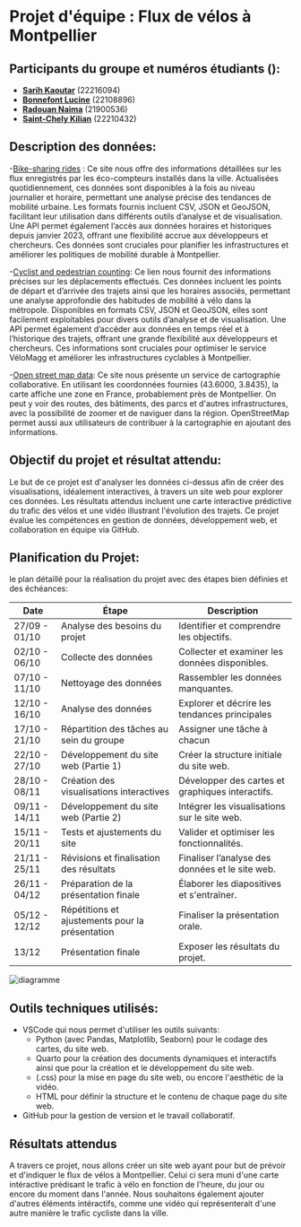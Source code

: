 # Projet d'équipe : Flux de vélos à Montpellier
 

## Participants du groupe et numéros étudiants ():

- **[Sarih Kaoutar](https://github.com/ksarih)** (22216094)
- **[Bonnefont Lucine](https://github.com/LucineBonnefont)** (22108896)
- **[Radouan Naima](https://github.com/naimaradouan)** (21900536)
- **[Saint-Chely Kilian](https://github.com/KilianStC)** (22210432)

## Description des données:
-[Bike-sharing rides](https://data.montpellier3m.fr/dataset/courses-des-velos-velomagg-de-montpellier-mediterranee-metropole) :
Ce site nous offre des informations détaillées sur les flux enregistrés par les éco-compteurs installés dans la ville. Actualisées quotidiennement, ces données sont disponibles à la fois au niveau journalier et horaire, permettant une analyse précise des tendances de mobilité urbaine. Les formats fournis incluent CSV, JSON et GeoJSON, facilitant leur utilisation dans différents outils d’analyse et de visualisation. Une API permet également l’accès aux données horaires et historiques depuis janvier 2023, offrant une flexibilité accrue aux développeurs et chercheurs. Ces données sont cruciales pour planifier les infrastructures et améliorer les politiques de mobilité durable à Montpellier.  


-[Cyclist and pedestrian counting](https://data.montpellier3m.fr/dataset/comptages-velo-et-pieton-issus-des-compteurs-de-velo):
Ce lien nous fournit des informations précises sur les déplacements effectués. Ces données incluent les points de départ et d’arrivée des trajets ainsi que les horaires associés, permettant une analyse approfondie des habitudes de mobilité à vélo dans la métropole. Disponibles en formats CSV, JSON et GeoJSON, elles sont facilement exploitables pour divers outils d’analyse et de visualisation. Une API permet également d’accéder aux données en temps réel et à l’historique des trajets, offrant une grande flexibilité aux développeurs et chercheurs. Ces informations sont cruciales pour optimiser le service VéloMagg et améliorer les infrastructures cyclables à Montpellier.  


-[Open street map data](https://www.openstreetmap.org/#map=11/43.6000/3.8435):
Ce site nous présente un service de cartographie collaborative. En utilisant les coordonnées fournies (43.6000, 3.8435), la carte affiche une zone en France, probablement près de Montpellier. On peut y voir des routes, des bâtiments, des parcs et d'autres infrastructures, avec la possibilité de zoomer et de naviguer dans la région. OpenStreetMap permet aussi aux utilisateurs de contribuer à la cartographie en ajoutant des informations.


## Objectif du projet et résultat attendu:
Le but de ce projet est d'analyser les données ci-dessus afin de créer des visualisations, idéalement interactives, à travers un site web pour explorer ces données. Les résultats attendus incluent une carte interactive prédictive du trafic des vélos et une vidéo illustrant l'évolution des trajets.
Ce projet évalue les compétences en gestion de données, développement web, et collaboration en équipe via GitHub.
## Planification du Projet:

le plan détaillé pour la réalisation du projet avec des étapes bien définies et des échéances:



| Date         | Étape                                        | Description                                      |
|--------------|----------------------------------------------|--------------------------------------------------|
| 27/09 - 01/10 | Analyse des besoins du projet               | Identifier et comprendre les objectifs.          |
| 02/10 - 06/10 | Collecte des données                        | Collecter et examiner les données disponibles.                 |
| 07/10 - 11/10 | Nettoyage des données                       | Rassembler les données manquantes.                |
| 12/10 - 16/10 | Analyse des données                         | Explorer et décrire les tendances principales|
| 17/10 - 21/10 | Répartition des tâches au sein du groupe    | Assigner une tâche à chacun              |
| 22/10 - 27/10 | Développement du site web (Partie 1)        | Créer la structure initiale du site web.          |
| 28/10 - 08/11 | Création des visualisations interactives    | Développer des cartes et graphiques interactifs.  |
| 09/11 - 14/11 | Développement du site web (Partie 2)        | Intégrer les visualisations sur le site web.      |
| 15/11 - 20/11 | Tests et ajustements du site                | Valider et optimiser les fonctionnalités.         |
| 21/11 - 25/11 | Révisions et finalisation des résultats     | Finaliser l’analyse des données et le site web.   |
| 26/11 - 04/12 | Préparation de la présentation finale       | Élaborer les diapositives et s'entraîner.         |
| 05/12 - 12/12 | Répétitions et ajustements pour la présentation | Finaliser la présentation orale.              |
| 13/12        | Présentation finale                          | Exposer les résultats du projet.                  |

![diagramme](https://github.com/user-attachments/assets/133f7430-c19a-4a90-9d44-ddf4e2b9d57e)



## Outils techniques utilisés:
- VSCode qui nous permet d'utiliser les outils suivants:
   - Python (avec Pandas, Matplotlib, Seaborn) pour le codage des cartes, du site web.
   - Quarto pour la création des documents dynamiques et interactifs ainsi que pour la création et le développement du site web.
   - (.css) pour la mise en page du site web, ou encore l'aesthétic de la vidéo.
   - HTML pour définir la structure et le contenu de chaque page du site web.
- GitHub pour la gestion de version et le travail collaboratif.

## Résultats attendus
A travers ce projet, nous allons créer un site web ayant pour but de prévoir et d'indiquer le flux de vélos à Montpellier.
Celui ci sera muni d'une carte intéractive prédisant le trafic à vélo en fonction de l'heure, du jour ou encore du moment dans l'année. 
Nous souhaitons également ajouter d'autres éléments intéractifs, comme une vidéo qui représenterait d'une autre manière le trafic cycliste dans la ville.

